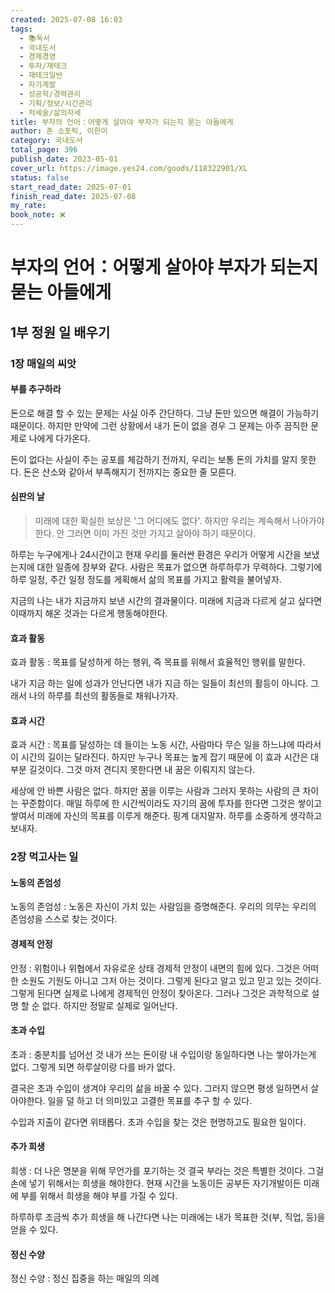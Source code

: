 ```yaml
---
created: 2025-07-08 16:03
tags:
  - 📚독서
  - 국내도서
  - 경제경영
  - 투자/재테크
  - 재테크일반
  - 자기계발
  - 성공학/경력관리
  - 기획/정보/시간관리
  - 처세술/삶의자세
title: 부자의 언어：어떻게 살아야 부자가 되는지 묻는 아들에게
author: 존 소포릭, 이한이
category: 국내도서
total_page: 396
publish_date: 2023-05-01
cover_url: https://image.yes24.com/goods/118322901/XL
status: false
start_read_date: 2025-07-01
finish_read_date: 2025-07-08
my_rate: 
book_note: ❌
---
```


# 부자의 언어：어떻게 살아야 부자가 되는지 묻는 아들에게
## 1부 정원 일 배우기
### 1장 매일의 씨앗
#### 부를 추구하라
돈으로 해결 할 수 있는 문제는 사실 아주 간단하다. 그냥 돈만 있으면 해결이 가능하기 때문이다. 하지만 만약에 그런 상황에서 내가 돈이 없을 경우 그 문제는 아주 끔직한 문제로 나에게 다가온다.

돈이 없다는 사실이 주는 공포를 체감하기 전까지, 우리는 보통 돈의 가치를 알지 못한다. 돈은 산소와 같아서 부족해지기 전까지는 중요한 줄 모른다. 

#### 심판의 날
>미래에 대한 확실한 보상은 '그 어디에도 없다'. 하지만 우리는 계속해서 나아가야 한다. 안 그러면 이미 가진 것만 가지고 살아야 하기 때문이다.

하루는 누구에게나 24시간이고 현재 우리를 둘러싼 환경은 우리가 어떻게 시간을 보냈는지에 대한 일종에 장부와 같다. 사람은 목표가 없으면 하루하루가 무력하다. 그렇기에 하루 일정, 주간 일정 정도를 게획해서 삶의 목표를 가지고 활력을 불어넣자.

지금의 나는 내가 지금까지 보낸 시간의 결과물이다. 미래에 지금과 다르게 살고 싶다면 이때까지 해온 것과는 다르게 행동해야한다.

#### 효과 활동
효과 활동 : 목표를 달성하게 하는 행위, 즉 목표를 위해서 효율적인 행위를 말한다.

내가 지금 하는 일에 성과가 안난다면 내가 지금 하는 일들이 최선의 활등이 아니다. 그래서 나의 하루를 최선의 활동들로 채워나가자.

#### 효과 시간
효과 시간 : 목표를 달성하는 데 들이는 노동 시간, 사람마다 무슨 일을 하느냐에 따라서 이 시간의 길이는 달라진다. 하지만 누구나 목표는 높게 잡기 때문에 이 효과 시간은 대부분 길것이다. 그것 마저 견디지 못한다면 내 꿈은 이뤄지지 않는다.

세상에 안 바쁜 사람은 없다. 하지만 꿈을 이루는 사람과 그러지 못하는 사람의 큰 차이는 꾸준함이다. 매일 하루에 한 시간씩이라도 자기의 꿈에 투자를 한다면 그것은 쌓이고 쌓여서 미래에 자신의 목표를 이루게 해준다. 핑계 대지말자. 하루를 소중하게 생각하고 보내자.

### 2장 먹고사는 일
#### 노동의 존엄성
노동의 존엄성 : 노동은 자신이 가치 있는 사람임을 증명해준다. 우리의 의무는 우리의 존엄성을 스스로 찾는 것이다.

#### 경제적 안정
안정 : 위험이나 위협에서 자유로운 상태
경제적 안정이 내면의 힘에 있다. 그것은 어떠한 소원도 기원도 아니고 그저 아는 것이다. 그렇게 된다고 알고 있고 믿고 있는 것이다. 그렇게 된다면 실제로 나에게 경제적인 안정이 찾아온다. 그러나 그것은 과학적으로 설명 할 순 없다. 하지만 정말로 실제로 일어난다.

####  초과 수입
초과 : 충분치를 넘어선 것
내가 쓰는 돈이랑 내 수입이랑 동일하다면 나는 쌓아가는게 없다. 그렇게 되면 하루살이랑 다를 바가 없다. 

결국은 초과 수입이 생겨야 우리의 삶을 바꿀 수 있다. 그러지 않으면 평생 일하면서 살아야한다. 일을 덜 하고 더 의미있고 고결한 목표를 추구 할 수 있다.

수입과 지출이 같다면 위태롭다. 초과 수입을 찾는 것은 현명하고도 필요한 일이다.

#### 추가 희생
희생 : 더 나은 명분을 위해 무언가를 포기하는 것
결국 부라는 것은 특별한 것이다. 그걸 손에 넣기 위해서는 희생을 해야한다. 현재 시간을 노동이든 공부든 자기개발이든 미래에 부를 위해서 희생을 해야 부를 가질 수 있다.

하루하루 조금씩 추가 희생을 해 나간다면 나는 미래에는 내가 목표한 것(부, 직업, 등)을 얻을 수 있다.

#### 정신 수양
정신 수양 : 정신 집중을 하는 매일의 의례


